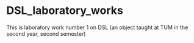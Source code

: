 # DSL_laboratory_works
This is laboratory work number 1 on DSL (an object taught at TUM in the second year, second semester)